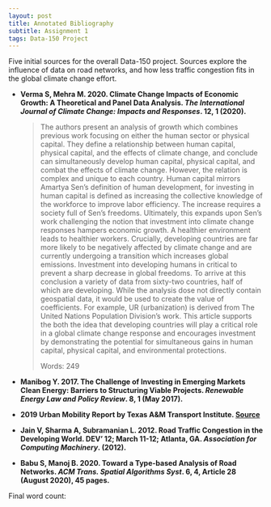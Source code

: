 ```yaml
---
layout: post
title: Annotated Bibliography
subtitle: Assignment 1
tags: Data-150 Project
---
```


Five initial sources for the overall Data-150 project. Sources explore the influence of data on road networks, and how less traffic congestion fits in the global climate change effort.

* **Verma S, Mehra M. 2020. Climate Change Impacts of Economic Growth: A Theoretical and Panel Data Analysis. *The International Journal of Climate Change: Impacts and Responses*. 12, 1 (2020).**

    > The authors present an analysis of growth which combines previous work focusing on either the human sector or physical capital. They define a relationship between human capital, physical capital, and the effects of climate change, and conclude can simultaneously develop human capital, physical capital, and combat the effects of climate change. However, the relation is complex and unique to each country. Human capital mirrors Amartya Sen’s definition of human development, for investing in human capital is defined as increasing the collective knowledge of the workforce to improve labor efficiency. The increase requires a society full of Sen’s freedoms. Ultimately, this expands upon Sen’s work challenging the notion that investment into climate change responses hampers economic growth. A healthier environment leads to healthier workers. Crucially, developing countries are far more likely to be negatively affected by climate change and are currently undergoing a transition which increases global emissions. Investment into developing humans in critical to prevent a sharp decrease in global freedoms. To arrive at this conclusion a variety of data from sixty-two countries, half of which are developing. While the analysis dose not directly contain geospatial data, it would be used to create the value of coefficients. For example, UR (urbanization) is derived from The United Nations Population Division’s work. This article supports the both the idea that developing countries will play a critical role in a global climate change response and encourages investment by demonstrating the potential for simultaneous gains in human capital, physical capital, and environmental protections.
    >
    > Words: 249

* **Manibog Y. 2017. The Challenge of Investing in Emerging Markets Clean Energy: Barriers to Structuring Viable Projects. *Renewable Energy Law and Policy Review*. 8, 1 (May 2017).**

*  **2019 Urban Mobility Report by Texas A&M Transport Institute. [Source](https://mobility.tamu.edu/umr/)**

* **Jain V, Sharma A, Subramanian L. 2012. Road Traffic Congestion in the Developing World. DEV’ 12; March 11-12; Atlanta, GA. *Association for Computing Machinery*. (2012).**

* **Babu S, Manoj B. 2020. Toward a Type-based Analysis of Road Networks. *ACM Trans. Spatial Algorithms Syst*. 6, 4, Article 28 (August 2020), 45 pages.**

Final word count:
